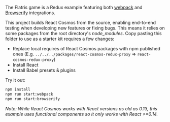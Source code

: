 The Flatris game is a Redux example featuring both [webpack](webpack) and [Browserify](browserify) integrations.

This project builds React Cosmos from the source, enabling end-to-end testing when developing new features or fixing bugs. This means it relies on some packages from the root directory's *node_modules*. Copy pasting this folder to use as a starter kit requires a few changes:
- Replace local requires of React Cosmos packages with npm published ones (E.g. `../../../packages/react-cosmos-redux-proxy` => `react-cosmos-redux-proxy`)
- Install React
- Install Babel presets & plugins

Try it out:
```bash
npm install
npm run start:webpack
npm run start:browserify
```

*Note: While React Cosmos works with React versions as old as 0.13, this example uses functional components so it only works with React >=0.14.*
